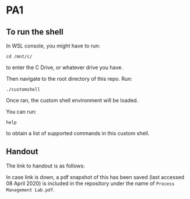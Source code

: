 # PA1



## To run the shell 

In WSL console, you might have to run:

```cd /mnt/c/```

to enter the C Drive, or whatever drive you have.

Then navigate to the root directory of this repo. Run:

```./customshell```

Once ran, the custom shell environment will be loaded. 

You can run:

```help```

to obtain a list of supported commands in this custom shell.



## Handout

The link to handout is as follows:

[Google Docs]: https://docs.google.com/document/d/10Z6hEInVZaE13UnApPUuNLBhHlir07Xyn1R27Y79uoc/edit	"Lab 1: Process Management"

In case link is down, a pdf snapshot of this has been saved (last accessed 08 April 2020) is included in the repository under the name of `Process Management Lab.pdf`. 





















